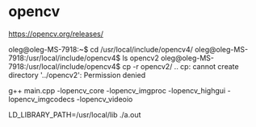 # opencv

https://opencv.org/releases/

oleg@oleg-MS-7918:~$ cd /usr/local/include/opencv4/
oleg@oleg-MS-7918:/usr/local/include/opencv4$ ls
opencv2
oleg@oleg-MS-7918:/usr/local/include/opencv4$ cp -r opencv2/ ..
cp: cannot create directory '../opencv2': Permission denied


g++ main.cpp -lopencv_core -lopencv_imgproc -lopencv_highgui -lopencv_imgcodecs -lopencv_videoio



LD_LIBRARY_PATH=/usr/local/lib ./a.out
